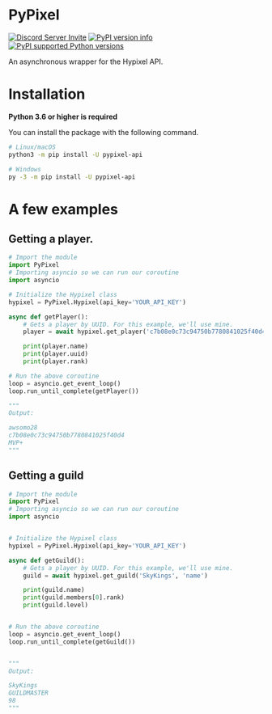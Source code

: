 # PyPixel

[![Discord Server Invite](https://discord.com/api/guilds/766123673425281025/embed.png)](https://discord.gg/k6fgvUn3aF)
[![PyPI version info](https://img.shields.io/pypi/v/pypixel-api.svg)](https://pypi.python.org/pypi/pypixel-api)
[![PyPI supported Python versions](https://img.shields.io/pypi/pyversions/pypixel-api.svg)](https://pypi.python.org/pypi/pypixel-api)

An asynchronous wrapper for the Hypixel API.

# Installation

**Python 3.6 or higher is required**

You can install the package with the following command.

```sh
# Linux/macOS
python3 -m pip install -U pypixel-api

# Windows
py -3 -m pip install -U pypixel-api
```



# A few examples

## Getting a player.

```py
# Import the module
import PyPixel
# Importing asyncio so we can run our coroutine
import asyncio

# Initialize the Hypixel class
hypixel = PyPixel.Hypixel(api_key='YOUR_API_KEY')

async def getPlayer():
    # Gets a player by UUID. For this example, we'll use mine.
    player = await hypixel.get_player('c7b08e0c73c94750b7780841025f40d4')

    print(player.name)
    print(player.uuid)
    print(player.rank) 

# Run the above coroutine
loop = asyncio.get_event_loop()
loop.run_until_complete(getPlayer())

"""
Output:

awsomo28
c7b08e0c73c94750b7780841025f40d4
MVP+
"""
```



## Getting a guild

```py
# Import the module
import PyPixel
# Importing asyncio so we can run our coroutine
import asyncio


# Initialize the Hypixel class
hypixel = PyPixel.Hypixel(api_key='YOUR_API_KEY')

async def getGuild():
    # Gets a player by UUID. For this example, we'll use mine.
    guild = await hypixel.get_guild('SkyKings', 'name')

    print(guild.name)
    print(guild.members[0].rank)
    print(guild.level)


# Run the above coroutine
loop = asyncio.get_event_loop()
loop.run_until_complete(getGuild())


"""
Output:

SkyKings
GUILDMASTER
98
"""
```
